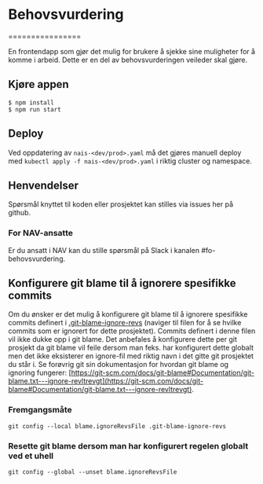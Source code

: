 # Behovsvurdering
================

En frontendapp som gjør det mulig for brukere å sjekke sine muligheter for å komme i arbeid. Dette er en del av behovsvurderingen veileder skal gjøre.

## Kjøre appen
```console
$ npm install
$ npm run start
```

## Deploy
Ved oppdatering av `nais-<dev/prod>.yaml` må det gjøres manuell deploy med `kubectl apply -f nais-<dev/prod>.yaml` i
riktig cluster og namespace.  

## Henvendelser

Spørsmål knyttet til koden eller prosjektet kan stilles via issues her på github.

### For NAV-ansatte

Er du ansatt i NAV kan du stille spørsmål på Slack i kanalen #fo-behovsvurdering.

## Konfigurere git blame til å ignorere spesifikke commits

Om du ønsker er det mulig å konfigurere git blame til å ignorere spesifikke commits definert i [.git-blame-ignore-revs](.git-blame-ignore-revs) (naviger til filen for å se hvilke commits som er ignorert for dette prosjektet).
Commits definert i denne filen vil ikke dukke opp i git blame. Det anbefales å konfigurere dette per git prosjekt da git blame vil feile dersom man feks. har konfigurert dette globalt men det ikke eksisterer en
ignore-fil med riktig navn i det gitte git prosjektet du står i. Se forøvrig git sin dokumentasjon for hvordan git blame og ignoring fungerer: [https://git-scm.com/docs/git-blame#Documentation/git-blame.txt---ignore-revltrevgt](https://git-scm.com/docs/git-blame#Documentation/git-blame.txt---ignore-revltrevgt).

### Fremgangsmåte

`git config --local blame.ignoreRevsFile .git-blame-ignore-revs`

### Resette git blame dersom man har konfigurert regelen globalt ved et uhell

`git config --global --unset blame.ignoreRevsFile`
